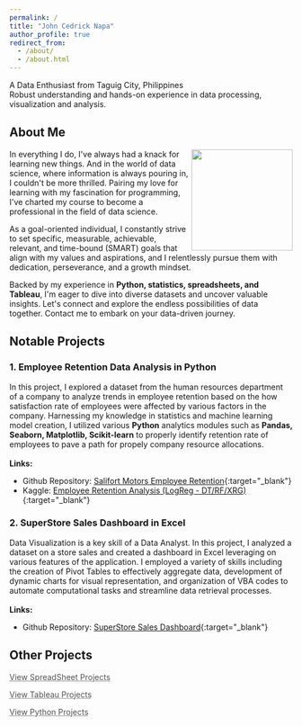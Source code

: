 ```yaml
---
permalink: /
title: "John Cedrick Napa"
author_profile: true
redirect_from:
  - /about/
  - /about.html
---
```


A Data Enthusiast from Taguig City, Philippines  
Robust understanding and hands-on experience in data processing, visualization and analysis.

## About Me

<img align="right" width="180" src="https://johnnapa.github.io/images/new/Bg_1.png" />
In everything I do, I've always had a knack for learning new things. And in the world of data science, where information is always pouring in, I couldn't be more thrilled. Pairing my love for learning with my fascination for programming, I've charted my course to become a professional in the field of data science.  
  
As a goal-oriented individual, I constantly strive to set specific, measurable, achievable, relevant, and time-bound (SMART) goals that align with my values and aspirations, and I relentlessly pursue them with dedication, perseverance, and a growth mindset.  
  
Backed by my experience in **Python, statistics, spreadsheets, and Tableau**, I'm eager to dive into diverse datasets and uncover valuable insights. Let's connect and explore the endless possibilities of data together. Contact me to embark on your data-driven journey.

## Notable Projects

### **1. Employee Retention Data Analysis in Python**

In this project, I explored a dataset from the human resources department of a company to analyze trends in employee retention based on the how satisfaction rate of employees were affected by various factors in the company. Harnessing my knowledge in statistics and machine learning model creation, I utilized various **Python** analytics modules such as **Pandas, Seaborn, Matplotlib, Scikit-learn** to properly identify retention rate of employees to pave a path for propely company resource allocations.\
\
**Links:**

- Github Repository: [Salifort Motors Employee Retention](https://github.com/johnnapa/Data-Analytics-Python-Projects/tree/main/SALIFORT%20MOTORS%20EMPLOYEE%20RETENTION){:target="\_blank"}
- Kaggle: [Employee Retention Analysis (LogReg - DT/RF/XRG)](https://www.kaggle.com/code/cedricknapa/employee-retention-analysis-logreg-dt-rf-xrg?rvi=1){:target="\_blank"}

### **2. SuperStore Sales Dashboard in Excel**

Data Visualization is a key skill of a Data Analyst. In this project, I analyzed a dataset on a store sales and created a dashboard in Excel leveraging on various features of the application. I employed a variety of skills including the creation of Pivot Tables to effectively aggregate data, development of dynamic charts for visual representation, and organization of VBA codes to automate computational tasks and streamline data retrieval processes.\
\
**Links:**

- Github Repository: [SuperStore Sales Dashboard](https://github.com/johnnapa/Data-Analytics-Excel-Projects/blob/main/SUPERSTORE_DASHBOARD){:target="\_blank"}

## Other Projects

<a href="https://johnnapa.github.io//portfolio/[2]spreadsheet_projects" style="color: #545454; text-decoration: underline;text-decoration-style: dotted;"> View SpreadSheet Projects </a>

<a href="https://johnnapa.github.io//portfolio/[3]tableau_projects" style="color: #545454; text-decoration: underline;text-decoration-style: dotted;"> View Tableau Projects </a>

<a href="https://johnnapa.github.io//portfolio/[1]python_projects" style="color: #545454; text-decoration: underline;text-decoration-style: dotted;"> View Python Projects </a>

<!---
<a href="https://johnnapa.github.io//portfolio/[4]sql_projects" style="color: #545454; text-decoration: underline;text-decoration-style: dotted;"> View SQL Projects </a>
-->
